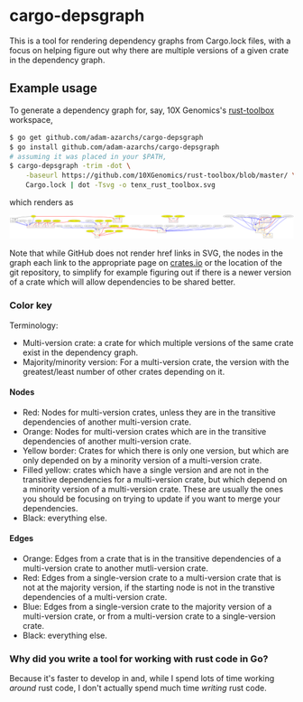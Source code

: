 # cargo-depsgraph

This is a tool for rendering dependency graphs from Cargo.lock files, with
a focus on helping figure out why there are multiple versions of a given
crate in the dependency graph.

## Example usage
To generate a dependency graph for, say, 10X Genomics's
[rust-toolbox](https://github.com/10XGenomics/rust-toolbox) workspace,
```bash
$ go get github.com/adam-azarchs/cargo-depsgraph
$ go install github.com/adam-azarchs/cargo-depsgraph
# assuming it was placed in your $PATH,
$ cargo-depsgraph -trim -dot \
    -baseurl https://github.com/10XGenomics/rust-toolbox/blob/master/ \
    Cargo.lock | dot -Tsvg -o tenx_rust_toolbox.svg
```

which renders as

![dependency graph](tenx_rust_toolbox.svg)

Note that while GitHub does not render href links in SVG, the nodes in
the graph each link to the appropriate page on
[crates.io](https://crates.io) or the location of the git repository, to
simplify for example figuring out if there is a newer version of a crate
which will allow dependencies to be shared better.

### Color key
Terminology:
* Multi-version crate: a crate for which multiple versions of the same
  crate exist in the dependency graph.
* Majority/minority version: For a multi-version crate, the version with
  the greatest/least number of other crates depending on it.

#### Nodes
* Red: Nodes for multi-version crates, unless they are in the transitive
  dependencies of another multi-version crate.
* Orange: Nodes for multi-version crates which are in the transitive
  dependencies of another multi-version crate.
* Yellow border: Crates for which there is only one version, but which
  are only depended on by a minority version of a multi-version crate.
* Filled yellow: crates which have a single version and are not in the
  transitive dependencies for a multi-version crate, but which depend on
  a minority version of a multi-version crate.  These are usually the
  ones you should be focusing on trying to update if you want to merge
  your dependencies.
* Black: everything else.

#### Edges
* Orange: Edges from a crate that is in the transitive dependencies of a
  multi-version crate to another mutli-version crate.
* Red: Edges from a single-version crate to a multi-version crate that is
  not at the majority version, if the starting node is not in the transtive
  dependencies of a multi-version crate.
* Blue: Edges from a single-version crate to the majority version of a
  multi-version crate, or from a multi-version crate to a single-version
  crate.
* Black: everything else.

### Why did you write a tool for working with rust code in Go?

Because it's faster to develop in and, while I spend lots of time
working _around_ rust code, I don't actually spend much time _writing_
rust code.


